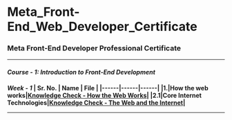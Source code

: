 # Meta_Front-End_Web_Developer_Certificate
**<h3> Meta Front-End Developer Professional Certificate </h3>**

<hr>

_**<h4> Course - 1: Introduction to Front-End Development <h4>**_

_Week - 1_
| Sr. No. | Name | File |
|------|------|------|
|1.|How the web works|[Knowledge Check - How the Web Works](https://github.com/HimeshKohad/Meta_Front-End_Web_Developer_Certificate/blob/main/C-1%20:%20Introudction%20to%20Front-End%20Development/Week%201/Knowledge%20Check%20-%20How%20the%20web%20works%20.md)|
|2.1|Core Internet Technologies|[Knowledge Check - The Web and the Internet](https://github.com/HimeshKohad/Meta_Front-End_Web_Developer_Certificate/blob/main/C-1%20:%20Introudction%20to%20Front-End%20Development/Week%201/Knowledge%20Check%20-%20The%20Web%20and%20the%20Internet.md)|

<hr>
